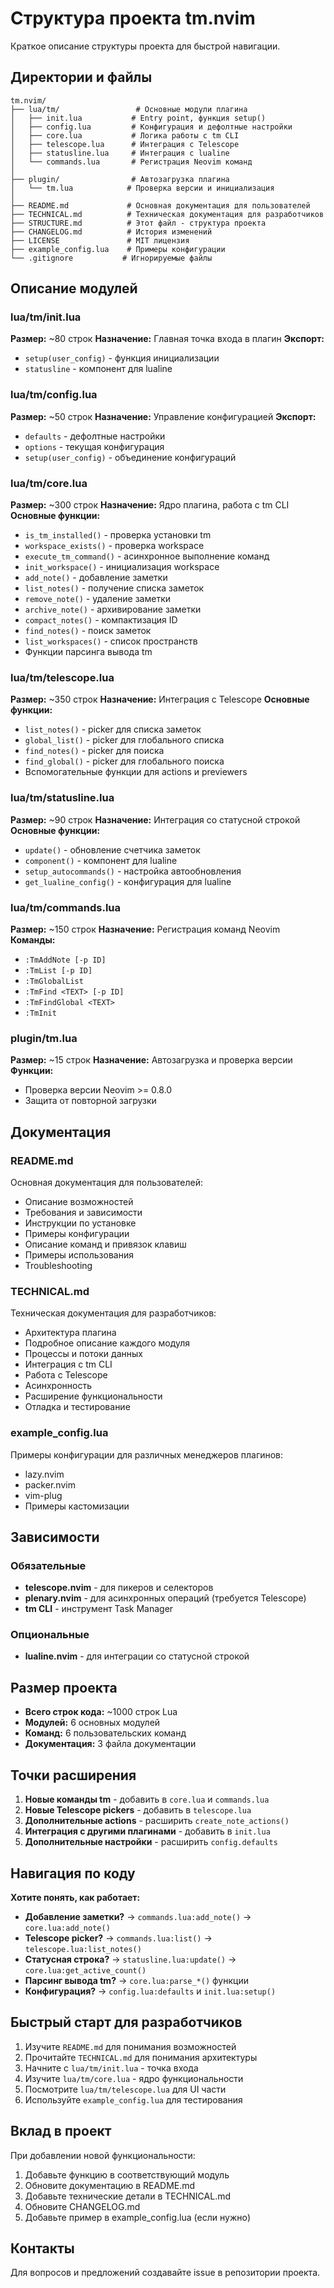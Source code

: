 # Структура проекта tm.nvim

Краткое описание структуры проекта для быстрой навигации.

## Директории и файлы

```
tm.nvim/
├── lua/tm/                 # Основные модули плагина
│   ├── init.lua           # Entry point, функция setup()
│   ├── config.lua         # Конфигурация и дефолтные настройки
│   ├── core.lua           # Логика работы с tm CLI
│   ├── telescope.lua      # Интеграция с Telescope
│   ├── statusline.lua     # Интеграция с lualine
│   └── commands.lua       # Регистрация Neovim команд
│
├── plugin/                # Автозагрузка плагина
│   └── tm.lua            # Проверка версии и инициализация
│
├── README.md             # Основная документация для пользователей
├── TECHNICAL.md          # Техническая документация для разработчиков
├── STRUCTURE.md          # Этот файл - структура проекта
├── CHANGELOG.md          # История изменений
├── LICENSE               # MIT лицензия
├── example_config.lua    # Примеры конфигурации
└── .gitignore           # Игнорируемые файлы

```

## Описание модулей

### lua/tm/init.lua
**Размер:** ~80 строк
**Назначение:** Главная точка входа в плагин
**Экспорт:**
- `setup(user_config)` - функция инициализации
- `statusline` - компонент для lualine

### lua/tm/config.lua
**Размер:** ~50 строк
**Назначение:** Управление конфигурацией
**Экспорт:**
- `defaults` - дефолтные настройки
- `options` - текущая конфигурация
- `setup(user_config)` - объединение конфигураций

### lua/tm/core.lua
**Размер:** ~300 строк
**Назначение:** Ядро плагина, работа с tm CLI
**Основные функции:**
- `is_tm_installed()` - проверка установки tm
- `workspace_exists()` - проверка workspace
- `execute_tm_command()` - асинхронное выполнение команд
- `init_workspace()` - инициализация workspace
- `add_note()` - добавление заметки
- `list_notes()` - получение списка заметок
- `remove_note()` - удаление заметки
- `archive_note()` - архивирование заметки
- `compact_notes()` - компактизация ID
- `find_notes()` - поиск заметок
- `list_workspaces()` - список пространств
- Функции парсинга вывода tm

### lua/tm/telescope.lua
**Размер:** ~350 строк
**Назначение:** Интеграция с Telescope
**Основные функции:**
- `list_notes()` - picker для списка заметок
- `global_list()` - picker для глобального списка
- `find_notes()` - picker для поиска
- `find_global()` - picker для глобального поиска
- Вспомогательные функции для actions и previewers

### lua/tm/statusline.lua
**Размер:** ~90 строк
**Назначение:** Интеграция со статусной строкой
**Основные функции:**
- `update()` - обновление счетчика заметок
- `component()` - компонент для lualine
- `setup_autocommands()` - настройка автообновления
- `get_lualine_config()` - конфигурация для lualine

### lua/tm/commands.lua
**Размер:** ~150 строк
**Назначение:** Регистрация команд Neovim
**Команды:**
- `:TmAddNote [-p ID]`
- `:TmList [-p ID]`
- `:TmGlobalList`
- `:TmFind <TEXT> [-p ID]`
- `:TmFindGlobal <TEXT>`
- `:TmInit`

### plugin/tm.lua
**Размер:** ~15 строк
**Назначение:** Автозагрузка и проверка версии
**Функции:**
- Проверка версии Neovim >= 0.8.0
- Защита от повторной загрузки

## Документация

### README.md
Основная документация для пользователей:
- Описание возможностей
- Требования и зависимости
- Инструкции по установке
- Примеры конфигурации
- Описание команд и привязок клавиш
- Примеры использования
- Troubleshooting

### TECHNICAL.md
Техническая документация для разработчиков:
- Архитектура плагина
- Подробное описание каждого модуля
- Процессы и потоки данных
- Интеграция с tm CLI
- Работа с Telescope
- Асинхронность
- Расширение функциональности
- Отладка и тестирование

### example_config.lua
Примеры конфигурации для различных менеджеров плагинов:
- lazy.nvim
- packer.nvim
- vim-plug
- Примеры кастомизации

## Зависимости

### Обязательные
- **telescope.nvim** - для пикеров и селекторов
- **plenary.nvim** - для асинхронных операций (требуется Telescope)
- **tm CLI** - инструмент Task Manager

### Опциональные
- **lualine.nvim** - для интеграции со статусной строкой

## Размер проекта

- **Всего строк кода:** ~1000 строк Lua
- **Модулей:** 6 основных модулей
- **Команд:** 6 пользовательских команд
- **Документация:** 3 файла документации

## Точки расширения

1. **Новые команды tm** - добавить в `core.lua` и `commands.lua`
2. **Новые Telescope pickers** - добавить в `telescope.lua`
3. **Дополнительные actions** - расширить `create_note_actions()`
4. **Интеграция с другими плагинами** - добавить в `init.lua`
5. **Дополнительные настройки** - расширить `config.defaults`

## Навигация по коду

**Хотите понять, как работает:**

- **Добавление заметки?** → `commands.lua:add_note()` → `core.lua:add_note()`
- **Telescope picker?** → `commands.lua:list()` → `telescope.lua:list_notes()`
- **Статусная строка?** → `statusline.lua:update()` → `core.lua:get_active_count()`
- **Парсинг вывода tm?** → `core.lua:parse_*()` функции
- **Конфигурация?** → `config.lua:defaults` и `init.lua:setup()`

## Быстрый старт для разработчиков

1. Изучите `README.md` для понимания возможностей
2. Прочитайте `TECHNICAL.md` для понимания архитектуры
3. Начните с `lua/tm/init.lua` - точка входа
4. Изучите `lua/tm/core.lua` - ядро функциональности
5. Посмотрите `lua/tm/telescope.lua` для UI части
6. Используйте `example_config.lua` для тестирования

## Вклад в проект

При добавлении новой функциональности:

1. Добавьте функцию в соответствующий модуль
2. Обновите документацию в README.md
3. Добавьте технические детали в TECHNICAL.md
4. Обновите CHANGELOG.md
5. Добавьте пример в example_config.lua (если нужно)

## Контакты

Для вопросов и предложений создавайте issue в репозитории проекта.
